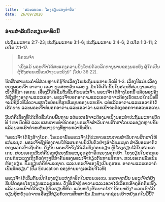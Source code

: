 ```yaml
---
title:  'ສວນເອເດນ: ໂຮງຮຽນແຫ່ງທຳອິດ'
date:  26/09/2020
---
```


### ອ່ານສຳລັບບົດຮຽນອາທິດນີ້
ປະຖົມມະການ 2:7-23; ປະຖົມມະການ 3:1-6; ປະຖົມມະການ 3:4-6; 2 ເປໂຕ 1:3-11; 2 ເປໂຕ 2:1-17.

> <p>ຂໍ້ຄວນຈໍາ</p>
> “ເບິ່ງແມ້ ພຣະເຈົ້າໄດ້ສະແດງຄວາມຍິ່ງໃຫຍ່ດ້ວຍລິດທານຸພາບຂອງພຣະອົງ ຜູ້ໃດເປັນຜູ້ສັ່ງສອນເໝືອນຢ່າງພຣະອົງບໍ່” (ໂຢບ 36:22).

ນັກສຶກສາພຣະຄຳພີສ່ວນຫຼາຍກໍຮູ້ຈັກເລື່ອງໃນປະຖົມມະການ ບົດທີ 1-3. ເລື່ອງນີ້ແມ່ນເລື່ອງຂອງພຣະເຈົ້າ ອາດາມ ເອວາ ທູດສະຫວັນ ແລະ ງູ. ມັນໄດ້ເກີດຂຶ້ນໃນສວນທີ່ສວຍງາມແຫ່ງໜຶ່ງທີ່ຊື່ວ່າ ເອເດນ. ເລື່ອງນີ້ໄດ້ເລີ່ມຕົ້ນຂຶ້ນກັບພຣະເຈົ້າ. ພຣະເຈົ້າໄດ້ສ້າງໂລກນີ້ ແລ້ວພຣະອົງກໍຊົງສ້າງອາດາມແລະເອວາ. ພຣະເຈົ້າບອກອາດາມແລະເອວາວ່າຈະຕ້ອງເຮັດແນວໃດເພື່ອທີ່ຈະມີຊີວິດທີ່ມີຄວາມສຸກໃນບ່ອນທີ່ສຸກສົມບູນຂອງພວກເຂົາ. ແຕ່ແລ້ວອາດາມແລະເອວາກໍໄດ້ເຮັດບາບ ແລະພຣະເຈົ້າກໍບອກອາດາມແລະເອວາວ່າ ພວກເຂົາຈະຕ້ອງອອກຈາກສວນເອເດນ.

ນັ້ນກໍຄືເລື່ອງທີ່ໄດ້ເກີດຂຶ້ນໂດຍພື້ນຖານ ແຕ່ພວກເຮົາຈະຕ້ອງມາເບິ່ງພຣະທຳປະຖົມມະການບົດທີ 1 ຫາ ບົດທີ3 ແລະ ແຜນການທຳອິດຂອງພຣະເຈົ້າສຳລັບການສຶກສາໂດຍລະອຽດຫຼາຍຂຶ້ນ ແລ້ວພວກເຮົາກໍ່ຈະເຫັນບາງຢ່າງທີ່ຫຼາຍກວ່ານັ້ນອີກ.

“ພຣະເຈົ້າໄດ້ຊົງສ້າງໂລກ. ໃນເວລານັ້ນພຣະເຈົ້າໄດ້ປະທານແຜນການສຳລັບການສຶກສາໃຫ້ແກ່ມະນຸດ. ພຣະເຈົ້າຊົງຕ້ອງການໃຫ້ແຜນການນີ້ເປັນຕົວຢ່າງສຳລັບມະນຸດ ສຳລັບອະນາຄົດຂອງພວກເຂົາເຊັ່ນກັນ. ດັ່ງນັ້ນ ພຣະເຈົ້າຈຶ່ງໄດ້ເລີ່ມຕັ້ງບ່ອນຮຽນ ຫຼື ໂຮງຮຽນໄວ້ໃນສວນເອເດນ. ສວນເອເດນນັ້ນກໍຄືບ່ອນຢູ່ຂອງບັນພະບຸລຸດຄູ່ທຳອິດຂອງພວກເຮົາ. ໂຮງຮຽນໃນສວນເອເດນກໍສະແດງເຖິງກົດຕ່າງໆທີ່ສຳຄັນຂອງພຣະເຈົ້າກ່ຽວກັບການສຶກສາ. ສວນເອເດນນັ້ນເປັນຫ້ອງຮຽນ. ປື້ມຮຽນກໍຄືທຳມະຊາດ. ແລະພຣະເຈົ້າເອງຊົງເປັນຄູສອນ. ອາດາມແລະເອວາກໍເປັນນັກຮຽນ” (ປື້ມ Education ຂອງທ່ານນາງເອເລັນຈີໄວທ໌)

ພຣະເຈົ້າໄດ້ເລີ່ມຕົ້ນເປີດໂຮງຮຽນແຫ່ງທຳອິດໃນສວນເອເດນ. ນອກຈາກນັ້ນ ພຣະເຈົ້າກໍຍັງຮັບຜິດຊອບໂຮງຮຽນແລະຄູສອນ. ດັ່ງທີ່ເຮົາຮູ້ ອາດາມແລະເອວາໄດ້ເລືອກເອົາຄູອີກຄົນໜຶ່ງ. ແລ້ວພວກເຂົາກໍໄດ້ຮຽນຮູ້ບົດຮຽນທີ່ຜິດ. ແມ່ນຫຍັງຜິດພາດໄປ? ຍ້ອນຫຍັງ? ພວກເຮົາໄດ້ຮຽນຮູ້ຫຍັງແດ່ຈາກເລື່ອງນີ້ກ່ຽວກັບການສຶກສານັ້ນ ມັນສາມາດຊ່ວຍເຮົາຫຍັງແດ່ໃນມື້ນີ້?